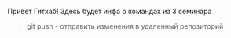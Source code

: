 Привет Гитхаб! Здесь будет инфа о командах из 3 семинара  
> git push - отправить изменения в удаленный репозиторий